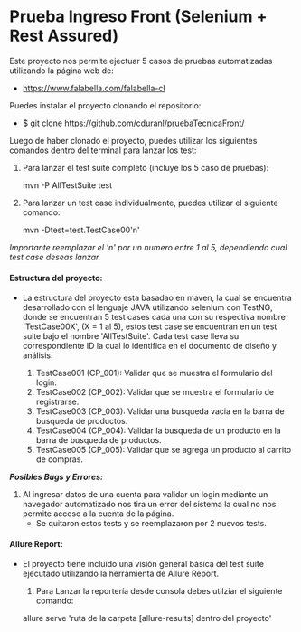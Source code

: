 # Prueba Ingreso Front (Selenium + Rest Assured)

Este proyecto nos permite ejectuar 5 casos de pruebas automatizadas utilizando la página web de:

- https://www.falabella.com/falabella-cl

Puedes instalar el proyecto clonando el repositorio:

- $ git clone https://github.com/cduranl/pruebaTecnicaFront/


Luego de haber clonado el proyecto, puedes utilizar los siguientes comandos dentro del terminal
para lanzar los test:

1. Para lanzar el test suite completo (incluye los 5 caso de pruebas):

    mvn -P AllTestSuite test
  
2. Para lanzar un test case individualmente, puedes utilizar el siguiente comando:

    mvn -Dtest=test.TestCase00'n'
  
  *Importante reemplazar el 'n' por un numero entre 1 al 5, dependiendo cual test case deseas lanzar.*
  
  
 #### Estructura del proyecto:

- La estructura del proyecto esta basadao en maven, la cual se encuentra desarrollado con el lenguaje JAVA utilizando selenium 
con TestNG, donde se encuentran 5 test cases cada una con su respectiva nombre 'TestCase00X', (X = 1 al 5), estos test case se 
encuentran en un test suite bajo el nombre 'AllTestSuite'. Cada test case lleva su correspondiente ID la cual lo identifica en 
el documento de diseño y análisis.

    1. TestCase001 (CP_001): Validar que se muestra el formulario del login.
    2. TestCase002 (CP_002): Validar que se muestra el formulario de registrarse.
    3. TestCase003 (CP_003): Validar una busqueda vacia en la barra de busqueda de productos.
    4. TestCase004 (CP_004): Validar la busqueda de un producto en la barra de busqueda de productos.
    5. TestCase005 (CP_005): Validar que se agrega un producto al carrito de compras.
    
 **_Posibles Bugs y Errores:_**
 
   1. Al ingresar datos de una cuenta para validar un login mediante un navegador automatizado nos tira un error del sistema la cual
      no nos permite acceso a la cuenta de la página.
      - Se quitaron estos tests y se reemplazaron por 2 nuevos tests.
      
  
#### Allure Report:

- El proyecto tiene incluido una visión general básica del test suite ejecutado utilizando la herramienta de Allure Report.

    1. Para Lanzar la reportería desde consola debes utilziar el siguiente comando:
    
    allure serve 'ruta de la carpeta [allure-results] dentro del proyecto'
